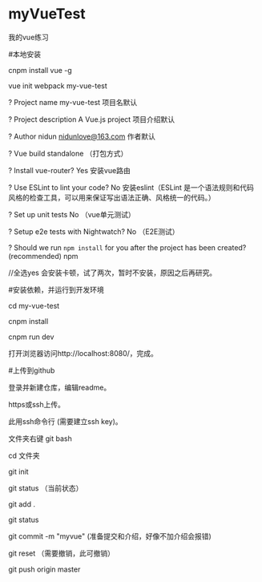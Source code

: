 # myVueTest
我的vue练习

#本地安装

cnpm install vue -g  

vue init webpack my-vue-test

? Project name my-vue-test 项目名默认

? Project description A Vue.js project 项目介绍默认

? Author nidun <nidunlove@163.com> 作者默认

? Vue build standalone （打包方式）

? Install vue-router? Yes 安装vue路由

? Use ESLint to lint your code? No 安装eslint（ESLint 是一个语法规则和代码风格的检查工具，可以用来保证写出语法正确、风格统一的代码。）

? Set up unit tests No （vue单元测试）

? Setup e2e tests with Nightwatch? No （E2E测试）

? Should we run `npm install` for you after the project has been created? (recommended) npm

//全选yes 会安装卡顿，试了两次，暂时不安装，原因之后再研究。

#安装依赖，并运行到开发环境

cd my-vue-test

cnpm install

cnpm run dev

打开浏览器访问http://localhost:8080/，完成。

#上传到github

登录并新建仓库，编辑readme。

https或ssh上传。

此用ssh命令行 (需要建立ssh key)。

文件夹右键 git bash

 cd 文件夹
 
 git init
 
 git status （当前状态）
 
 git add .
 
 git status
 
 git commit -m "myvue" (准备提交和介绍，好像不加介绍会报错)
 
git reset （需要撤销，此可撤销）

git push origin master
 
 
 
 
 










